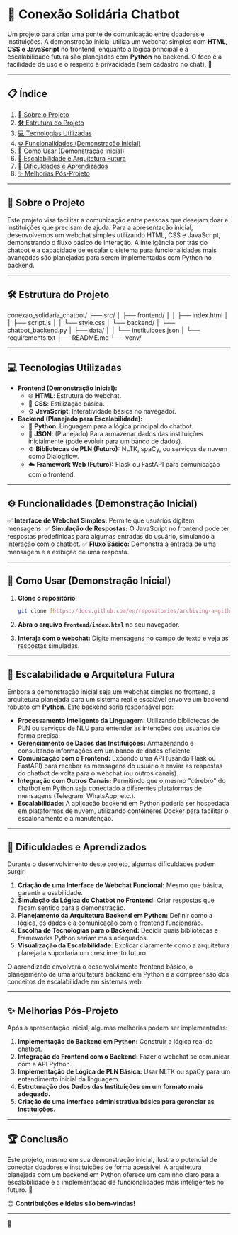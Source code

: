 # 🤝 Conexão Solidária Chatbot

Um projeto para criar uma ponte de comunicação entre doadores e instituições. A demonstração inicial utiliza um webchat simples com **HTML, CSS e JavaScript** no frontend, enquanto a lógica principal e a escalabilidade futura são planejadas com **Python** no backend. O foco é a facilidade de uso e o respeito à privacidade (sem cadastro no chat). 🚀

---

## 📋 Índice

1. [📖 Sobre o Projeto](#-sobre-o-projeto)
2. [🛠️ Estrutura do Projeto](#️-estrutura-do-projeto)
3. [💻 Tecnologias Utilizadas](#-tecnologias-utilizadas)
4. [⚙️ Funcionalidades (Demonstração Inicial)](#️-funcionalidades-demonstração-inicial)
5. [📂 Como Usar (Demonstração Inicial)](#-como-usar-demonstração-inicial)
6. [🚀 Escalabilidade e Arquitetura Futura](#-escalabilidade-e-arquitetura-futura)
7. [🚧 Dificuldades e Aprendizados](#-dificuldades-e-aprendizados)
8. [✨ Melhorias Pós-Projeto](#-melhorias-pós-projeto)

---

## 📖 Sobre o Projeto

Este projeto visa facilitar a comunicação entre pessoas que desejam doar e instituições que precisam de ajuda. Para a apresentação inicial, desenvolvemos um webchat simples utilizando HTML, CSS e JavaScript, demonstrando o fluxo básico de interação. A inteligência por trás do chatbot e a capacidade de escalar o sistema para funcionalidades mais avançadas são planejadas para serem implementadas com Python no backend.

---

## 🛠️ Estrutura do Projeto

conexao_solidaria_chatbot/
├── src/
│   ├── frontend/
│   │   ├── index.html
│   │   ├── script.js
│   │   └── style.css
│   └── backend/
│       ├── chatbot_backend.py
│       ├── data/
│       │   └── instituicoes.json
│       └── requirements.txt
├── README.md
└── venv/

---

## 💻 Tecnologias Utilizadas

- **Frontend (Demonstração Inicial):**
    - 🌐 **HTML**: Estrutura do webchat.
    - 🎨 **CSS**: Estilização básica.
    - ⚙️ **JavaScript**: Interatividade básica no navegador.
- **Backend (Planejado para Escalabilidade):**
    - 🐍 **Python**: Linguagem para a lógica principal do chatbot.
    - 💾 **JSON**: (Planejado) Para armazenar dados das instituições inicialmente (pode evoluir para um banco de dados).
    - ⚙️ **Bibliotecas de PLN (Futuro):** NLTK, spaCy, ou serviços de nuvem como Dialogflow.
    - ☁️ **Framework Web (Futuro):** Flask ou FastAPI para comunicação com o frontend.

---

## ⚙️ Funcionalidades (Demonstração Inicial)

✅ **Interface de Webchat Simples:** Permite que usuários digitem mensagens.
✅ **Simulação de Respostas:** O JavaScript no frontend pode ter respostas predefinidas para algumas entradas do usuário, simulando a interação com o chatbot.
✅ **Fluxo Básico:** Demonstra a entrada de uma mensagem e a exibição de uma resposta.

---

## 📂 Como Usar (Demonstração Inicial)

1.  **Clone o repositório**:

    ```bash
    git clone [https://docs.github.com/en/repositories/archiving-a-github-repository/referencing-and-citing-content](https://docs.github.com/en/repositories/archiving-a-github-repository/referencing-and-citing-content)
    ```

2.  **Abra o arquivo `frontend/index.html`** no seu navegador.
3.  **Interaja com o webchat:** Digite mensagens no campo de texto e veja as respostas simuladas.

---

## 🚀 Escalabilidade e Arquitetura Futura

Embora a demonstração inicial seja um webchat simples no frontend, a arquitetura planejada para um sistema real e escalável envolve um backend robusto em **Python**. Este backend seria responsável por:

* **Processamento Inteligente da Linguagem:** Utilizando bibliotecas de PLN ou serviços de NLU para entender as intenções dos usuários de forma precisa.
* **Gerenciamento de Dados das Instituições:** Armazenando e consultando informações em um banco de dados eficiente.
* **Comunicação com o Frontend:** Expondo uma API (usando Flask ou FastAPI) para receber as mensagens do usuário e enviar as respostas do chatbot de volta para o webchat (ou outros canais).
* **Integração com Outros Canais:** Permitindo que o mesmo "cérebro" do chatbot em Python seja conectado a diferentes plataformas de mensagens (Telegram, WhatsApp, etc.).
* **Escalabilidade:** A aplicação backend em Python poderia ser hospedada em plataformas de nuvem, utilizando contêineres Docker para facilitar o escalonamento e a manutenção.

---

## 🚧 Dificuldades e Aprendizados

Durante o desenvolvimento deste projeto, algumas dificuldades podem surgir:

1.  **Criação de uma Interface de Webchat Funcional:** Mesmo que básica, garantir a usabilidade.
2.  **Simulação da Lógica do Chatbot no Frontend:** Criar respostas que façam sentido para a demonstração.
3.  **Planejamento da Arquitetura Backend em Python:** Definir como a lógica, os dados e a comunicação com o frontend funcionarão.
4.  **Escolha de Tecnologias para o Backend:** Decidir quais bibliotecas e frameworks Python seriam mais adequados.
5.  **Visualização da Escalabilidade:** Explicar claramente como a arquitetura planejada suportaria um crescimento futuro.

O aprendizado envolverá o desenvolvimento frontend básico, o planejamento de uma arquitetura backend em Python e a compreensão dos conceitos de escalabilidade em sistemas web.

---

## ✨ Melhorias Pós-Projeto

Após a apresentação inicial, algumas melhorias podem ser implementadas:

1.  **Implementação do Backend em Python:** Construir a lógica real do chatbot.
2.  **Integração do Frontend com o Backend:** Fazer o webchat se comunicar com a API Python.
3.  **Implementação de Lógica de PLN Básica:** Usar NLTK ou spaCy para um entendimento inicial da linguagem.
4.  **Estruturação dos Dados das Instituições em um formato mais adequado.**
5.  **Criação de uma interface administrativa básica para gerenciar as instituições.**

---

## 🏆 Conclusão

Este projeto, mesmo em sua demonstração inicial, ilustra o potencial de conectar doadores e instituições de forma acessível. A arquitetura planejada com um backend em Python oferece um caminho claro para a escalabilidade e a implementação de funcionalidades mais inteligentes no futuro. 💪

😊 **Contribuições e ideias são bem-vindas\!**

---

🎉